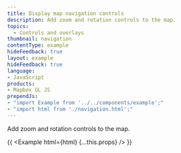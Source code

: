 ```yaml
---
title: Display map navigation controls
description: Add zoom and rotation controls to the map.
topics:
  - Controls and overlays
thumbnail: navigation
contentType: example
hideFeedback: true
layout: example
hideFeedback: true
language:
- JavaScript
products:
- Mapbox GL JS
prependJs:
- "import Example from '../../components/example';"
- "import html from './navigation.html';"
---
```


Add zoom and rotation controls to the map.

{{ <Example html={html} {...this.props} /> }}
